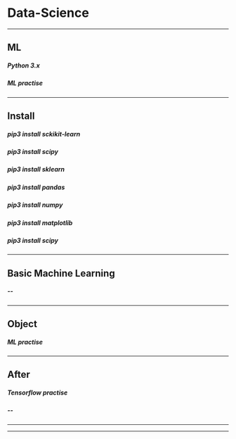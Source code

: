# Data-Science
----------
## ML
##### Python 3.x
##### ML practise
----------
## Install
##### pip3 install sckikit-learn
##### pip3 install scipy
##### pip3 install sklearn
##### pip3 install pandas
##### pip3 install numpy
##### pip3 install matplotlib
##### pip3 install scipy
----------
## Basic Machine Learning
##### --
----------
## Object
##### ML practise
----------
## After
##### Tensorflow practise
##### --
----------

----------
